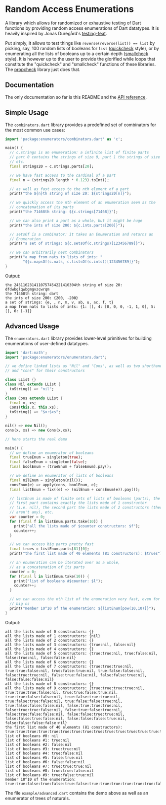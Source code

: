 # Random Access Enumerations

A library which allows for randomized or exhaustive testing of Dart functions
by providing random access enumerations of Dart datatypes. It is heavily
inspired by Jonas Duregård's
[testing-feat](http://hackage.haskell.org/package/testing-feat).

Put simply, it allows to test things like `reverse(reverse(list)) == list` by
picking, say, 100 random lists of booleans for `list`
([quickcheck](http://hackage.haskell.org/package/QuickCheck) style), or by
enumerating all the lists of booleans up to a certain depth
([smallcheck](http://hackage.haskell.org/package/smallcheck) style). It is
however up to the user to provide the glorified while loops that constitute the
"quickcheck" and "smallcheck" functions of these libraries. The
[propcheck](http://pub.dartlang.org/packages/propcheck) library just does that.

## Documentation

The only documentation so far is this README and the
[API reference](https://www.dartdocs.org/documentation/enumerators/latest/index.html).

## Simple Usage

The `combinators.dart` library provides a predefined set of combinators for the
most common use cases:

```dart
import 'package:enumerators/combinators.dart' as 'c';

main() {
  // c.strings is an enumeration: a infinite list of finite parts
  // part 0 contains the strings of size 0, part 1 the strings of size 1,
  // etc.
  final strings20 = c.strings.parts[20];

  // we have fast access to the cardinal of a part
  final n = (strings20.length * 0.123).toInt();

  // as well as fast access to the nth element of a part
  print("the ${n}th string of size 20: ${strings20[n]}");

  // we quickly access the nth element of an enumeration seen as the
  // concatenation of its parts
  print("the 71468th string: ${c.strings[71468]}");

  // we can also print a part as a whole, but it might be huge
  print("the ints of size 200: ${c.ints.parts[200]}");

  // setsOf is a combinator: it takes an Enumeration and returns an
  // Enumeration
  print("a set of strings: ${c.setsOf(c.strings)[123456789]}");

  // we can arbitrarily nest combinators
  print("a map from nats to lists of ints: "
        "${c.mapsOf(c.nats, c.listsOf(c.ints))[123456789]}");
}
```

Output:

```
the 2451162314110757454221410304th string of size 20: dfdwbglqwbgmgvzcwrqm
the 71468th string: dart
the ints of size 200: {200, -200}
a set of strings: {e, , n, m, v, ab, u, ac, f, t}
a map from nats to lists of ints: {1: [], 4: [0, 0, 0, -1, 1, 0], 5: [], 6: [-1]}
```

## Advanced Usage

The `enumerators.dart` library provides lower-level primitives for building
enumerations of user-defined datatypes.

```dart
import 'dart:math';
import 'package:enumerators/enumerators.dart';

// we define linked lists as "Nil" and "Cons", as well as two shorthands "nil" 
// and "cons" for their constructors

class LList {}
class Nil extends LList {
  toString() => "nil";
}
class Cons extends LList {
  final x, xs;
  Cons(this.x, this.xs);
  toString() => "$x:$xs";
}

nil() => new Nil();
cons(x, xs) => new Cons(x,xs);

// here starts the real demo

main() {
  // we define an enumerator of booleans
  final trueEnum = singleton(true);
  final falseEnum = singleton(false);
  final boolEnum = (trueEnum + falseEnum).pay();

  // we define an enumerator of lists of booleans
  final nilEnum = singleton(nil());
  consEnum(e) => apply(cons, boolEnum, e);
  final listEnum = fix((e) => (nilEnum + consEnum(e)).pay());

  // listEnum is made of finite sets of lists of booleans (parts), the
  // first part contains exactly the lists made of 1 constructor
  // (i.e. nil), the second part the lists made of 2 constructors (there
  // aren't any), etc.
  var counter = 0;
  for (final f in listEnum.parts.take(10)) {
    print("all the lists made of $counter constructors: $f");
    counter++;
  }

  // we can access big parts pretty fast
  final trues = listEnum.parts[81][0];
  print("the first list made of 40 elements (81 constructors): $trues");

  // an enumeration can be iterated over as a whole,
  // as a concatenation of its parts
  counter = 0;
  for (final l in listEnum.take(10)) {
    print("list of booleans #$counter: $l");
    counter++;
  }

  // we can access the nth list of the enumeration very fast, even for
  // big ns
  print("member 10^10 of the enumeration: ${listEnum[pow(10,10)]}");
}
```

Output:

```
all the lists made of 0 constructors: {}
all the lists made of 1 constructors: {nil}
all the lists made of 2 constructors: {}
all the lists made of 3 constructors: {true:nil, false:nil}
all the lists made of 4 constructors: {}
all the lists made of 5 constructors: {true:true:nil, true:false:nil, false:true:nil, false:false:nil}
all the lists made of 6 constructors: {}
all the lists made of 7 constructors: {true:true:true:nil, true:true:false:nil, true:false:true:nil, true:false:false:nil, false:true:true:nil, false:true:false:nil, false:false:true:nil, false:false:false:nil}
all the lists made of 8 constructors: {}
all the lists made of 9 constructors: {true:true:true:true:nil, true:true:true:false:nil, true:true:false:true:nil, true:true:false:false:nil, true:false:true:true:nil, true:false:true:false:nil, true:false:false:true:nil, true:false:false:false:nil, false:true:true:true:nil, false:true:true:false:nil, false:true:false:true:nil, false:true:false:false:nil, false:false:true:true:nil, false:false:true:false:nil, false:false:false:true:nil, false:false:false:false:nil}
the first list made of 40 elements (81 constructors): true:true:true:true:true:true:true:true:true:true:true:true:true:true:true:true:true:true:true:true:true:true:true:true:true:true:true:true:true:true:true:true:true:true:true:true:true:true:true:true:nil
list of booleans #0: nil
list of booleans #1: true:nil
list of booleans #2: false:nil
list of booleans #3: true:true:nil
list of booleans #4: true:false:nil
list of booleans #5: false:true:nil
list of booleans #6: false:false:nil
list of booleans #7: true:true:true:nil
list of booleans #8: true:true:false:nil
list of booleans #9: true:false:true:nil
member 10^10 of the enumeration: true:true:false:true:false:true:false:true:true:true:true:true:true:false:true:false:false:false:false:false:true:true:false:true:true:true:true:true:true:true:true:true:false:nil
```

The file `example/advanced.dart` contains the demo above as well as an
enumerator of trees of naturals.
